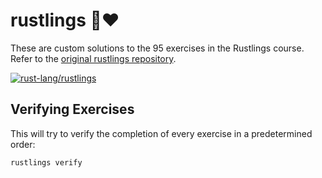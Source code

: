<div class="oranda-hide">

# rustlings 🦀❤️

</div>

These are custom solutions to the 95 exercises in the Rustlings course.
Refer to the [original rustlings repository](https://github.com/rust-lang/rustlings).

[![rust-lang/rustlings](https://img.shields.io/badge/rust-rustlings-brightgreen.svg?style=flat)](https://github.com/rust-lang/rustlings)

## Verifying Exercises

This will try to verify the completion of every exercise in a predetermined order:

```bash
rustlings verify
```
